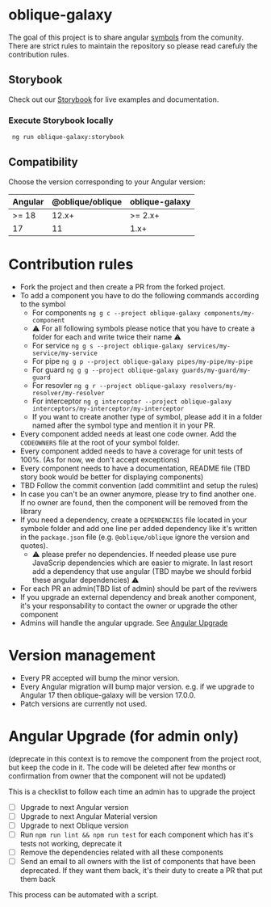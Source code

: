 # oblique-galaxy

The goal of this project is to share angular [symbols](https://angular.io/guide/styleguide#symbols-and-file-names) from the comunity. There are strict rules to maintain the repository so please read carefuly the contribution rules.

## Storybook

Check out our [Storybook](https://oblique-bit.github.io/oblique-galaxy) for live examples and documentation.

### Execute Storybook locally

```bash
 ng run oblique-galaxy:storybook
```

## Compatibility

Choose the version corresponding to your Angular version:

| Angular | @oblique/oblique | oblique-galaxy |
| ------- | ---------------- | -------------- |
| >= 18   | 12.x+            | >= 2.x+        |
| 17      | 11               | 1.x+           |

# Contribution rules

- Fork the project and then create a PR from the forked project.
- To add a component you have to do the following commands according to the symbol
  - For components `ng g c --project oblique-galaxy components/my-component`
  - ⚠️ For all following symbols please notice that you have to create a folder for each and write twice their name ⚠️
  - For service `ng g s --project oblique-galaxy services/my-service/my-service`
  - For pipe `ng g p --project oblique-galaxy pipes/my-pipe/my-pipe`
  - For guard `ng g g --project oblique-galaxy guards/my-guard/my-guard`
  - For resovler `ng g r --project oblique-galaxy resolvers/my-resolver/my-resolver`
  - For interceptor `ng g interceptor --project oblique-galaxy interceptors/my-interceptor/my-interceptor`
  - If you want to create another type of symbol, please add it in a folder named after the symbol type and mention it in your PR.
- Every component added needs at least one code owner. Add the `CODEOWNERS` file at the root of your symbol folder.
- Every component added needs to have a coverage for unit tests of 100%. (As for now, we don't accept exceptions)
- Every component needs to have a documentation, README file (TBD story book would be better for displaying components)
- TBD Follow the commit convention (add commitlint and setup the rules)
- In case you can't be an owner anymore, please try to find another one. If no owner are found, then the component will be removed from the library
- If you need a dependency, create a `DEPENDENCIES` file located in your symbole folder and add one line per added dependency like it's written in the `package.json` file (e.g. `@oblique/oblique` ignore the version and quotes).
  - ⚠️ please prefer no dependencies. If needed please use pure JavaScrip dependencies which are easier to migrate. In last resort add a dependency that use angular (TBD maybe we should forbid these angular dependencies) ⚠️
- For each PR an admin(TBD list of admin) should be part of the reviwers
- If you upgrade an external dependency and break another component, it's your responsability to contact the owner or upgrade the other component
- Admins will handle the angular upgrade. See [Angular Upgrade](#angular-upgrade-for-admin-only)

# Version management

- Every PR accepted will bump the minor version.
- Every Angular migration will bump major version. e.g. if we upgrade to Angular 17 then oblique-galaxy will be version 17.0.0.
- Patch versions are currently not used.

# Angular Upgrade (for admin only)

(deprecate in this context is to remove the component from the project root, but keep the code in it. The code will be deleted after few months or confirmation from owner that the component will not be updated)

This is a checklist to follow each time an admin has to upgrade the project

- [ ] Upgrade to next Angular version
- [ ] Upgrade to next Angular Material version
- [ ] Upgrade to next Oblique version
- [ ] Run `npm run lint && npm run test` for each component which has it's tests not working, deprecate it
- [ ] Remove the dependencies related with all these components
- [ ] Send an email to all owners with the list of components that have been deprecated. If they want them back, it's their duty to create a PR that put them back

This process can be automated with a script.
